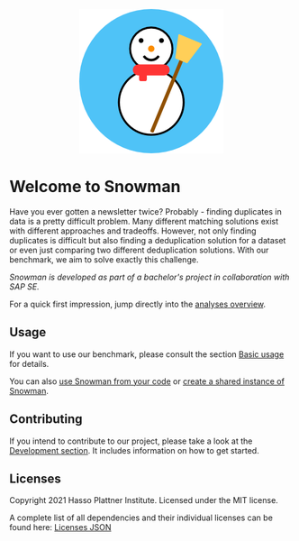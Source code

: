 <p align="center">
  <img alt="logo" src="assets/logo/V2-256.png" />
</p>

# Welcome to Snowman

Have you ever gotten a newsletter twice? Probably - finding duplicates in data is a pretty difficult problem. Many
different matching solutions exist with different approaches and tradeoffs. However, not only finding duplicates is difficult
but also finding a deduplication solution for a dataset or even just comparing two different deduplication solutions.
With our benchmark, we aim to solve exactly this challenge.

_Snowman is developed as part of a bachelor's project in collaboration with SAP SE._

For a quick first impression, jump directly into the [analyses overview](basic_usage/analyses/overview.md).

## Usage

If you want to use our benchmark, please consult the section [Basic usage](basic_usage/getting_started.md) for details.

You can also [use Snowman from your code](advanced_setups/code_connection.md) or [create a shared instance of Snowman](advanced_setups/remote_instances.md).

## Contributing

If you intend to contribute to our project, please take a look at the [Development section](dev_setup/introduction.md).
It includes information on how to get started.

## Licenses

Copyright 2021 Hasso Plattner Institute. Licensed under the MIT license.

A complete list of all dependencies and their individual licenses can be found here: [Licenses JSON](./licenses.json)
